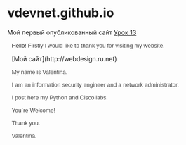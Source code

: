 # vdevnet.github.io
Мой первый опубликованный сайт
[Урок 13](https://vdevnet.github.io/Scripts/ "Скрипты")



<font size="2" style="font-family:Courier new"> 
</font>
<div align="justify" style="margin-right:10px;margin-left:10px">
  
<p><font face="arial, sans-serif" size="2">Hello!&nbsp;<font color="#444444"><span lang="EN-US" style="line-height:normal;background-image:initial;background-color:transparent;background-repeat:initial">Firstly I would like to
thank you</span><span style="line-height:normal;background-color:transparent"> for visiting my website.</span></font></font></p>
[Мой сайт](http://webdesign.ru.net)

<p style="margin-bottom:0.0001pt;line-height:normal"><span lang="EN-US" style="background-image:initial;background-repeat:initial"><font color="#444444" face="arial, sans-serif" size="2">My name is Valentina.&nbsp;</font></span></p>
<p style="margin-bottom:0.0001pt;line-height:normal"><span style="color:rgb(68,68,68);background-color:transparent"><font face="arial, sans-serif" size="2">I am an information security engineer and a network administrator.</font></span></p>
<p style="margin-bottom:0.0001pt;line-height:normal"><font color="#444444" face="arial, sans-serif" size="2">I post here my Python and Cisco labs.</font></p>
<p style="margin-bottom:0.0001pt;line-height:normal"><font color="#444444" face="arial, sans-serif" size="2">You`re Welcome!</font></p>
<p style="margin-bottom:0.0001pt;line-height:normal"><span style="color:rgb(68,68,68);background-color:transparent"><font face="arial, sans-serif" size="2">Thank you.</font></span></p>
<p style="margin-bottom:0.0001pt;line-height:normal"><span style="color:rgb(68,68,68);background-color:transparent"><font face="arial, sans-serif" size="2">Valentina.</font></span></p>


</div>

